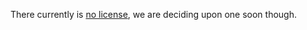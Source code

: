 There currently is [no license](https://choosealicense.com/no-permission/), we are deciding upon one soon though.